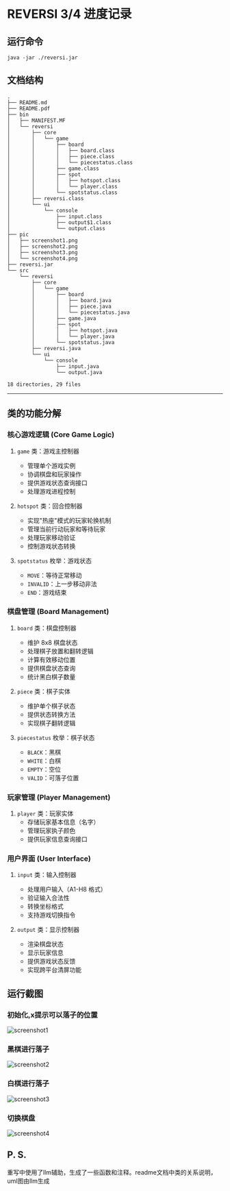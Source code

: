 # REVERSI 3/4 进度记录

## 运行命令

    java -jar ./reversi.jar

## 文档结构

        
    .
    ├── README.md
    ├── README.pdf
    ├── bin
    │   ├── MANIFEST.MF
    │   └── reversi
    │       ├── core
    │       │   └── game
    │       │       ├── board
    │       │       │   ├── board.class
    │       │       │   ├── piece.class
    │       │       │   └── piecestatus.class
    │       │       ├── game.class
    │       │       ├── spot
    │       │       │   ├── hotspot.class
    │       │       │   └── player.class
    │       │       └── spotstatus.class
    │       ├── reversi.class
    │       └── ui
    │           └── console
    │               ├── input.class
    │               ├── output$1.class
    │               └── output.class
    ├── pic
    │   ├── screenshot1.png
    │   ├── screenshot2.png
    │   ├── screenshot3.png
    │   └── screenshot4.png
    ├── reversi.jar
    └── src
        └── reversi
            ├── core
            │   └── game
            │       ├── board
            │       │   ├── board.java
            │       │   ├── piece.java
            │       │   └── piecestatus.java
            │       ├── game.java
            │       ├── spot
            │       │   ├── hotspot.java
            │       │   └── player.java
            │       └── spotstatus.java
            ├── reversi.java
            └── ui
                └── console
                    ├── input.java
                    └── output.java
    
    18 directories, 29 files

---

## 类的功能分解

### 核心游戏逻辑 (Core Game Logic)
1. `game` 类：游戏主控制器
    - 管理单个游戏实例
    - 协调棋盘和玩家操作
    - 提供游戏状态查询接口
    - 处理游戏进程控制

2. `hotspot` 类：回合控制器
    - 实现"热座"模式的玩家轮换机制
    - 管理当前行动玩家和等待玩家
    - 处理玩家移动验证
    - 控制游戏状态转换

3. `spotstatus` 枚举：游戏状态
    - `MOVE`：等待正常移动
    - `INVALID`：上一步移动非法
    - `END`：游戏结束

### 棋盘管理 (Board Management)
1. `board` 类：棋盘控制器
    - 维护 8x8 棋盘状态
    - 处理棋子放置和翻转逻辑
    - 计算有效移动位置
    - 提供棋盘状态查询
    - 统计黑白棋子数量

2. `piece` 类：棋子实体
    - 维护单个棋子状态
    - 提供状态转换方法
    - 实现棋子翻转逻辑

3. `piecestatus` 枚举：棋子状态
    - `BLACK`：黑棋
    - `WHITE`：白棋
    - `EMPTY`：空位
    - `VALID`：可落子位置

### 玩家管理 (Player Management)
1. `player` 类：玩家实体
    - 存储玩家基本信息（名字）
    - 管理玩家执子颜色
    - 提供玩家信息查询接口

### 用户界面 (User Interface)
1. `input` 类：输入控制器
    - 处理用户输入（A1-H8 格式）
    - 验证输入合法性
    - 转换坐标格式
    - 支持游戏切换指令

2. `output` 类：显示控制器
    - 渲染棋盘状态
    - 显示玩家信息
    - 提供游戏状态反馈
    - 实现跨平台清屏功能


## 运行截图

### 初始化,x提示可以落子的位置

![screenshot1](./pic/screenshot1.png)

### 黑棋进行落子

![screenshot2](./pic/screenshot2.png)

### 白棋进行落子

![screenshot3](./pic/screenshot3.png)

### 切换棋盘

![screenshot4](./pic/screenshot4.png)

## P. S.

重写中使用了llm辅助，生成了一些函数和注释。readme文档中类的关系说明，uml图由llm生成  
